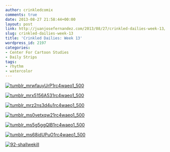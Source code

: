 ```yaml
---
author: crinkledcomix
comments: true
date: 2013-08-27 21:58:44+00:00
layout: post
link: http://juanjosefernandez.com/2013/08/27/crinkled-dailies-week-13/
slug: crinkled-dailies-week-13
title: 'Crinkled Dailies: Week 13'
wordpress_id: 2197
categories:
- Center For Cartoon Studies
- Daily Strips
tags:
- rhythm
- watercolor
---
```


[![tumblr_mrwfauyUrP1rc4waeo1_500](http://fernandezjuanjose.files.wordpress.com/2013/08/tumblr_mrwfauyurp1rc4waeo1_500.gif)](http://fernandezjuanjose.files.wordpress.com/2013/08/tumblr_mrwfauyurp1rc4waeo1_500.gif)

[![tumblr_mrx5156A531rc4waeo1_500](http://fernandezjuanjose.files.wordpress.com/2013/08/tumblr_mrx5156a531rc4waeo1_500.gif)](http://fernandezjuanjose.files.wordpress.com/2013/08/tumblr_mrx5156a531rc4waeo1_500.gif)

[![tumblr_mrz2ns3d4u1rc4waeo1_500](http://fernandezjuanjose.files.wordpress.com/2013/08/tumblr_mrz2ns3d4u1rc4waeo1_500.gif)](http://fernandezjuanjose.files.wordpress.com/2013/08/tumblr_mrz2ns3d4u1rc4waeo1_500.gif)

[![tumblr_ms0vetxqw21rc4waeo1_500](http://fernandezjuanjose.files.wordpress.com/2013/08/tumblr_ms0vetxqw21rc4waeo1_500.gif)](http://fernandezjuanjose.files.wordpress.com/2013/08/tumblr_ms0vetxqw21rc4waeo1_500.gif)

[![tumblr_ms5g5ggQlB1rc4waeo1_500](http://fernandezjuanjose.files.wordpress.com/2013/08/tumblr_ms5g5ggqlb1rc4waeo1_500.gif)](http://fernandezjuanjose.files.wordpress.com/2013/08/tumblr_ms5g5ggqlb1rc4waeo1_500.gif)

[![tumblr_ms68idUPuO1rc4waeo1_500](http://fernandezjuanjose.files.wordpress.com/2013/08/tumblr_ms68idupuo1rc4waeo1_500.gif)](http://fernandezjuanjose.files.wordpress.com/2013/08/tumblr_ms68idupuo1rc4waeo1_500.gif)

[![92-shallwekill](http://fernandezjuanjose.files.wordpress.com/2013/08/92-shallwekill.gif)](http://fernandezjuanjose.files.wordpress.com/2013/08/92-shallwekill.gif)
